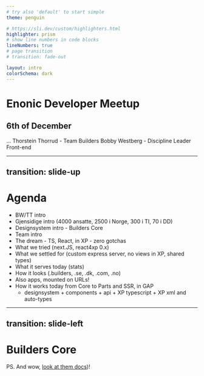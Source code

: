 ```yaml
---
# try also 'default' to start simple
theme: penguin

# https://sli.dev/custom/highlighters.html
highlighter: prism
# show line numbers in code blocks
lineNumbers: true
# page transition
# transition: fade-out

layout: intro
colorSchema: dark
---
```


# Enonic Developer Meetup

## 6th of December

...
<twemoji-man-technologist/> Thorstein Thorrud - Team Builders
<twemoji-man-technologist/> Bobby Westberg - Discipline Leader Front-end

---
transition: slide-up
---

# Agenda

* BW/TT intro
* Gjensidige intro (4000 ansatte, 2500 i Norge, 300 i TI, 70 i DD)
* Designsystem intro - Builders Core
* Team intro
* The dream - TS, React, in XP - zero gotchas
* What we tried (next.JS, react4xp 0.x)
* What we settled for (custom express server, no views in XP, shared types)
* What it serves today (stats)
* How it looks (.builders, .se, .dk, .com, .no)
* Also apps, mounted on URLs!
* How it works today from Core to Parts and SSR, in GAP
  * designsystem + components + api + XP typescript + XP xml and auto-types

---
transition: slide-left
---

# <twemoji-notebook-with-decorative-cover/> Builders Core

PS. And wow, [look at them docs](https://www.gjensidige.builders/docs/core/))! <twemoji-red-heart class="animate-ping" />